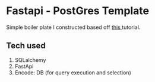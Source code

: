 # Fastapi - PostGres Template

<p>Simple boiler plate I constructed based off <a href="https://www.tutlinks.com/fastapi-with-postgresql-crud-async/#development-requirements">this </a>tutorial.</p>

<h2>Tech used</h2>
<ol>
    <li>SQLalchemy</li>
    <li>FastApi</li>
    <li>Encode: DB (for query execution and selection)</li>
</ol>
